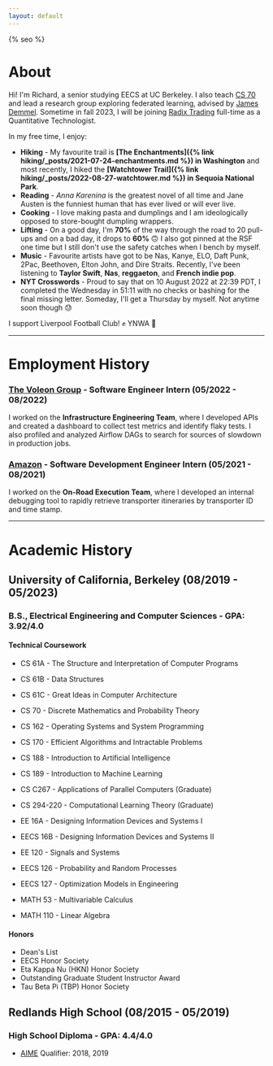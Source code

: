 ```yaml
---
layout: default
---
```

{% seo %}

# About

Hi! I'm Richard, a senior studying EECS at UC Berkeley. I also teach [CS 70](https://www.eecs70.org/) and lead a research group exploring federated learning, advised by [James Demmel](http://people.eecs.berkeley.edu/~demmel/). Sometime in fall 2023, I will be joining [Radix Trading](https://www.radix-trading.com/) full-time as a Quantitative Technologist.

In my free time, I enjoy:
*   **Hiking** - My favourite trail is **[The Enchantments]({% link hiking/_posts/2021-07-24-enchantments.md %}) in Washington** and most recently, I hiked the **[Watchtower Trail]({% link hiking/_posts/2022-08-27-watchtower.md %}) in Sequoia National Park**.
*   **Reading** - *Anna Karenina* is the greatest novel of all time and Jane Austen is the funniest human that has ever lived or will ever live.
*   **Cooking** - I love making pasta and dumplings and I am ideologically opposed to store-bought dumpling wrappers.
*   **Lifting** - On a good day, I'm **70%** of the way through the road to 20 pull-ups and on a bad day, it drops to **60%** 🙃 I also got pinned at the RSF one time but I still don't use the safety catches when I bench by myself.
*   **Music** - Favourite artists have got to be Nas, Kanye, ELO, Daft Punk, 2Pac, Beethoven, Elton John, and Dire Straits. Recently, I've been listening to **Taylor Swift**, **Nas**, **reggaeton**, and **French indie pop**.
*   **NYT Crosswords** - Proud to say that on 10 August 2022 at 22:39 PDT, I completed the Wednesday in 51:11 with no checks or bashing for the final missing letter. Someday, I'll get a Thursday by myself. Not anytime soon though 😓

I support Liverpool Football Club! ✊ YNWA 🔴
* * *

# Employment History

### [The Voleon Group](https://voleon.com/) - Software Engineer Intern (05/2022 - 08/2022)
I worked on the **Infrastructure Engineering Team**, where I developed APIs and created a dashboard to collect test metrics and identify flaky tests. I also profiled and analyzed Airflow DAGs to search for sources of slowdown in production jobs.

### [Amazon](https://www.amazon.com/) - Software Development Engineer Intern (05/2021 - 08/2021)
I worked on the **On-Road Execution Team**, where I developed an internal debugging tool to rapidly retrieve transporter itineraries by transporter ID and time stamp.

* * *

# Academic History

## University of California, Berkeley (08/2019 - 05/2023)
### B.S., Electrical Engineering and Computer Sciences - GPA: 3.92/4.0
#### Technical Coursework
*   CS 61A - The Structure and Interpretation of Computer Programs
*   CS 61B - Data Structures
*   CS 61C - Great Ideas in Computer Architecture
*   CS 70 - Discrete Mathematics and Probability Theory
*   CS 162 - Operating Systems and System Programming
*   CS 170 - Efficient Algorithms and Intractable Problems
*   CS 188 - Introduction to Artificial Intelligence
*   CS 189 - Introduction to Machine Learning
*   CS C267 - Applications of Parallel Computers (Graduate)
*   CS 294-220 - Computational Learning Theory (Graduate)

*   EE 16A - Designing Information Devices and Systems I
*   EECS 16B - Designing Information Devices and Systems II
*   EE 120 - Signals and Systems
*   EECS 126 - Probability and Random Processes
*   EECS 127 - Optimization Models in Engineering

*   MATH 53 - Multivariable Calculus
*   MATH 110 - Linear Algebra

#### Honors
*   Dean's List
*   EECS Honor Society
*   Eta Kappa Nu (HKN) Honor Society
*   Outstanding Graduate Student Instructor Award
*   Tau Beta Pi (TBP) Honor Society

## Redlands High School (08/2015 - 05/2019)
### High School Diploma - GPA: 4.4/4.0
*   [AIME](https://www.maa.org/math-competitions/american-invitational-mathematics-examination-aime) Qualifier: 2018, 2019
